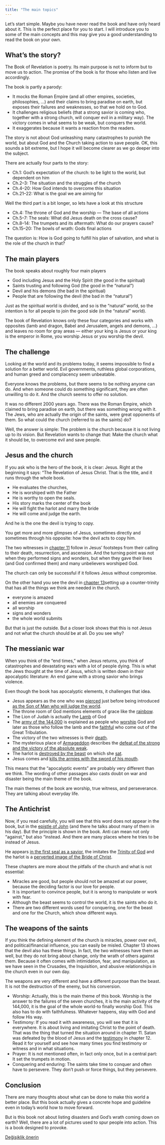 ```yaml
---
title: "The main topics"
---
```



Let’s start simple. Maybe you have never read the book and have only heard about it. This is the perfect place for you to start. I will introduce you to some of the main concepts and this may give you a good understanding to read the book on your own.


## What’s the story?

<a name="e0bf"></a>
The Book of Revelation is poetry. Its main purpose is not to inform but to move us to action. The promise of the book is for those who listen and live accordingly.

The book is partly a parody:

- It mocks the Roman Empire (and all other empires, societies, philosophies, …) and their claims to bring paradise on earth, but exposes their failures and weaknesses, so that we hold on to God.
- It challenges religious beliefs (that a strong savior is coming who, together with a strong church, will conquer evil in a military way). The victory comes in what seems to be weak, but conquers the world.
- It exaggerates because it wants a reaction from the readers.


The story is not about God unleashing many catastrophes to punish the world, but about God and the Church taking action to save people. OK, this sounds a bit extreme, but I hope it will become clearer as we go deeper into the subject.

There are actually four parts to the story:

- Ch.1: God’s expectation of the church: to be light to the world, but dependent on him
- Ch.2–3: The situation and the struggles of the church
- Ch.4–20: How God intends to overcome this situation
- Ch.21–22: What is the goal we are aiming for


Well the third part is a bit longer, so lets have a look at this structure

- Ch.4: The throne of God and the worship — The base of all actions
- Ch.5–7: The seals: What did Jesus death on the cross cause?
- Ch.8–14: The trumpets and its aftermath: What do our prayers cause?
- Ch.15–20: The bowls of wrath: Gods final actions


The question is: How is God going to fulfill his plan of salvation, and what is the role of the church in that?


## The main players

<a name="1b32"></a>
The book speaks about roughly four main players

- God including Jesus and the Holy Spirit (the good in the spiritual)
- Saints trusting and following God (the good in the “natural”)
- Devil and his demons (the bad in the spiritual)
- People that are following the devil (the bad in the “natural”)


Just as the spiritual world is divided, and so is the “natural” world, so the intention is for all people to join the good side (in the “natural” world).

The book of Revelation knows only these four categories and works with opposites (lamb and dragon, Babel and Jerusalem, angels and demons, …) and leaves no room for gray areas — either your king is Jesus or your king is the emperor in Rome, you worship Jesus or you worship the devil.


## The challenge

<a name="99f1"></a>
Looking at the world and its problems today, it seems impossible to find a solution for a better world. Evil governments, ruthless global corporations, and human greed and complacency seem unbeatable.

Everyone knows the problems, but there seems to be nothing anyone can do. And when someone could do something significant, they are often unwilling to do it. And the church seems to offer no solution.

It was no different 2000 years ago. There was the Roman Empire, which claimed to bring paradise on earth, but there was something wrong with it. The Jews, who are actually the origin of the saints, were great opponents of them. So what could the church (referred to as the saints) do?

Well, the answer is simple: The problem is the church because it is not living up to its vision. But Revelation wants to change that: Make the church what it should be, to overcome evil and save people.


## Jesus and the church

<a name="9799"></a>
If you ask who is the hero of the book, it is clear: Jesus. Right at the beginning it says: “The Revelation of Jesus Christ. That is the title, and it runs through the whole book.

- He evaluates the churches,
- He is worshiped with the Father
- He is worthy to open the seals.
- His story marks the center of the book
- He will fight the harlot and marry the bride
- He will come and judge the earth.


And he is the one the devil is trying to copy.

You get more and more glimpses of Jesus, sometimes directly and sometimes through his opposite: how the devil acts to copy him.

The two witnesses in [chapter 11](https://www.bibleserver.com/NIV/Revelation11) follow in Jesus’ footsteps from their calling to their death, resurrection, and ascension. And the turning point was not when they performed signs and wonders, but when they gave their lives (and God confirmed them) and many unbelievers worshiped God.

The church can only be successful if it follows Jesus without compromise.

On the other hand you see the devil in [chapter 13](https://www.bibleserver.com/NIV/Revelation13)setting up a counter-trinity that has all the things we think are needed in the church.

- everyone is amazed
- all enemies are conquered
- all worship
- signs and wonders
- the whole world submits


But that is just the outside. But a closer look shows that this is not Jesus and not what the church should be at all. Do you see why?


## The messianic war

<a name="6277"></a>
When you think of the “end times,” when Jesus returns, you think of catastrophes and devastating wars with a lot of people dying. This is what the Jews thought at the time of Jesus, which is written down in their apocalyptic literature: An end game with a strong savior who brings violence.

Even though the book has apocalyptic elements, it challenges that idea.

- Jesus appears as the one who was [pierced](https://www.bibleserver.com/NIV/Revelation1%3A7) just before being introduced [as the Son of Man who will judge the world](https://www.bibleserver.com/NIV/Revelation1%3A12-16).
- The throne room of God mentions elements of grace like the [rainbow](https://www.bibleserver.com/NIV/Revelation4%3A3).
- The Lion of Judah is actually the [Lamb](https://www.bibleserver.com/NIV/Revelation5%3A5-6) of God
- The [army of the 144.000](https://www.bibleserver.com/NIV/Revelation7%3A4-8) is explained as people who [worship](https://www.bibleserver.com/NIV/Revelation7%3A9-10) God and later as those who follow the lamb and the [faithful](https://www.bibleserver.com/NIV/Revelation14%3A1-5) who come out of the Great Tribulation.
- The victory of the two witnesses is their [death](https://www.bibleserver.com/NIV/Revelation11%3A7-13).
- The mysterious place of [Armageddon](https://www.bibleserver.com/NIV/Revelation16%3A14) describes the [defeat of the strong and the victory of the absolute weak](../../../../content/bowls/expl/the-key-to-armageddon).
- The harlot is [destroyed by the beast](https://www.bibleserver.com/NIV/Revelation17%3A16) on which she [sat](https://www.bibleserver.com/NIV/Revelation17%3A3).
- Jesus comes and [kills the armies with the sword of his mouth](https://www.bibleserver.com/NIV/Revelation19%3A21).


This means that the “apocalyptic events” are probably very different than we think. The wording of other passages also casts doubt on war and disaster being the main theme of the book.

The main themes of the book are worship, true witness, and perseverance. They are talking about everyday life.


## The Antichrist

<a name="dd7a"></a>
Now, if you read carefully, you will see that this word does not appear in the book, but in the [epistle of John](https://www.bibleserver.com/NIV/1%20John2%3A18) (and there he talks about many of them in his day). But the principle is shown in the book. Anti can mean not only “against,” but also “instead. And there are many places where he tries to be instead of Jesus.

He appears [in the first seal as a savior](https://www.bibleserver.com/NIV/Revelation6%3A1-2), the imitates the [Trinity of God](https://www.bibleserver.com/NIV/Revelation13) and the harlot is a [perverted image of the Bride of Christ](https://www.bibleserver.com/NIV/Revelation17%3A1-6).

These chapters are more about the pitfalls of the church and what is not essential:

- Miracles are good, but people should not be amazed at our power, because the deciding factor is our love for people.
- It is important to convince people, but it is wrong to manipulate or work with fear.
- Although the beast seems to control the world, it is the saints who do it.
- There are two different words used for conquering, one for the beast and one for the Church, which show different ways.



## The weapons of the saints

<a name="1077"></a>
If you think the defining element of the church is miracles, power over evil, and political/financial influence, you can easily be misled. Chapter 13 shows that the devil also has these things. In fact, the two witnesses have them as well, but they do not bring about change, only the wrath of others against them. Because it often comes with intimidation, fear, and manipulation, as we have seen in the Crusades, the Inquisition, and abusive relationships in the church even in our own day.

The weapons are very different and have a different purpose than the beast. It is not the destruction of the enemy, but his conversion.

- Worship: Actually, this is the main theme of this book. Worship is the answer to the failures of the seven churches, it is the main activity of the 144,000, it is the goal of the whole world-to finally worship God. This also has to do with faithfulness. Whatever happens, stay with God and follow His way.
- Testimony: If you read it with awareness, you will see that it is everywhere. It is about living and imitating Christ to the point of death. That was the thing that turned the situation around in chapter 11. Satan was defeated by the blood of Jesus and the [testimony](https://www.bibleserver.com/NIV/Revelation12%3A11) in chapter 12. Read it for yourself and see how many times you find testimony or witness and in what situations.
- Prayer: It is not mentioned often, in fact only once, but in a central part: It set the trumpets in motion.
- Conquering and enduring: The saints take time to conquer and often have to persevere. They don’t push or force things, but they persevere.



## Conclusion

<a name="5eda"></a>
There are many thoughts about what can be done to make this world a better place. But this book actually gives a concrete hope and guideline even in today’s world how to move forward.

But is this book not about listing disasters and God’s wrath coming down on earth? Well, there are a lot of pictures used to spur people into action. This is a book designed to provoke.


[Değişiklik önerin](https://github.com/revelation-today/revelation-today/blob/main/exampleSite/content/docs/gen/overview/appl/the-main-topics.md)
